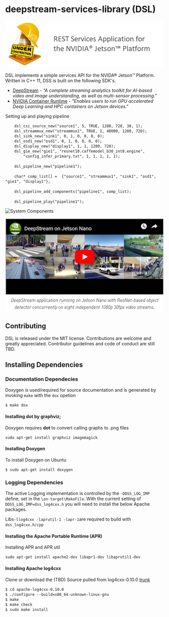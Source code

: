 # deepstream-services-library (DSL)

![](/Images/under-construction.png)

DSL implements a simple services API for the NVIDA® Jetson™ Platform. Written in C++ 11, DSS is built on the following SDK's.

* [DeepStream](https://developer.nvidia.com/deepstream-sdk) - _"A complete streaming analytics toolkit for AI-based video and image understanding, as well as multi-sensor processing."_
* [NVIDIA Container Runtime](https://github.com/NVIDIA/nvidia-docker/wiki/NVIDIA-Container-Runtime-on-Jetson) - _"Enables users to run GPU accelerated Deep Learning and HPC containers on Jetson devices."_

Setting up and playing pipeline

```
    dsl_csi_source_new("source1", 5, TRUE, 1280, 720, 30, 1);
    dsl_streammux_new("streammux1", TRUE, 1, 40000, 1280, 720);
    dsl_sink_new("sink1", 0, 1, 0, 0, 0, 0);
    dsl_osd1_new("osd1", 0, 1, 0, 0, 0, 0);
    dsl_display_new("display1", 1, 1, 1280, 720);
    dsl_gie_new("gie1", "resnet10.caffemodel_b30_int8.engine", 
        "config_infer_primary.txt", 1, 1, 1, 1, 1);

    dsl_pipeline_new("pipeline1");

    char* comp_list[] =  {"source1", "streammux1", "sink1", "osd1", "gie1", "display1"};
    
    dsl_pipeline_add_components("pipeline1", comp_list);
    
    dsl_pipeline_play("pipeline1");

```

![System Components](https://github.com/canammex-tech/getting-started/blob/master/images/system-image.png)


[![IMAGE ALT TEXT](/Images/deepstream-on-jetson-nano.png)](https://www.youtube.com/watch?time_continue=2&v=Y43W04sMK7I)

## Contributing
DSL is released under the MIT license. Contributions are welcome and greatly appreciated. Contributor guidelines and code of conduct are still TBD. 

## Installing Dependencies

### Documentation Dependecies
Doxygen is used/required for source documentation and is generated by invoking `make` with the `dox` opetion
```
$ make dox
```
#### Installing dot by graphviz;
Doxygen requires **dot** to convert calling graphs to .png files
```
sudo apt-get install graphviz imagemagick
```
#### Installing Doxygen
To install Doxygen on Ubuntu
```
$ sudo apt-get install doxygen
```

### Logging Dependencies
The active Logging implementation is controlled by the `-DDSS_LOG_IMP` define, set in the `\on-target\MakeFile`. With the current setting of `DDSS_LOG_IMP=dss_log4cxx.h` you will need to install the below Apache packages. 

Libs`-llog4cxx -laprutil-1 -lapr-1`are required to build with `dss_log4cxx.h/cpp`

#### Installing the Apache Portable Runtime (APR)
Installing APR and APR util
```
sudo apt-get install apache2-dev libapr1-dev libaprutil1-dev
```
#### Installing Apache log4cxx
Clone or download the (TBD)
Source pulled from log4cxx-0.10.0 [trunk]( http://svn.apache.org/repos/asf/incubator/log4cxx/trunk)
```
$ cd apache-log4cxx-0.10.0
$ ./configure --build=x86_64-unknown-linux-gnu
$ make
$ make check
$ sudo make install
```
